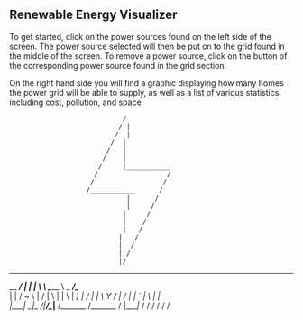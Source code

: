 <h2>Renewable Energy Visualizer</h2>

To get started, click on the power sources found on the left side of the screen.
The power source selected will then be put on to the grid found in the middle of the screen.
To remove a power source, click on the button of the corresponding power source found in the grid section.

On the right hand side you will find a graphic displaying how many homes the power grid will be able to supply,
as well as a list of various statistics including cost, pollution, and space





                                /
                               / |
                              /  |
                             /  |
                            /   |
                           /    |
                          /     |___________
                         /                 /
                        /                 /
                       /___________      /
                                 |      /
                                 |     /
                                |     /
                                |    /
                                |   /
                               |   /
                               |  /    
                               | /
                               |/

______________ ___  ____ __________  ________  _____________________ 
\__    ___/   |   \|    |   \      \ \______ \ \_   _____/\______   \
  |    | /    ~    \    |   /   |   \ |    |  \ |    __)_  |       _/
  |    | \    Y    /    |  /    |    \|    `   \|        \ |    |   \
  |____|  \___|_  /|______/\____|__  /_______  /_______  / |____|_  /
                \/                 \/        \/        \/         \/ 

